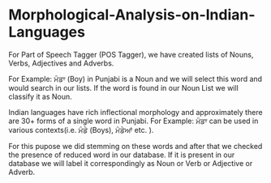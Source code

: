 # Morphological-Analysis-on-Indian-Languages

For Part of Speech Tagger (POS Tagger), we have created lists of Nouns, Verbs, Adjectives and Adverbs. 

For Example: ਮੰਡਾ (Boy) in Punjabi is a Noun and we will select this word and would search in our lists. If the word is found in our Noun List we will classify it as Noun.

Indian languages have rich inflectional morphology and approximately there are 30+ forms of a single word in Punjabi.
For Example: ਮੰਡਾ can be used in various contexts(i.e. ਮੰਡੇ (Boys), ਮੰਡੇਆਂ etc. ). 

For this pupose we did stemming on these words and after that we checked the presence of reduced word in our database. If it is present in our database we will label it correspondingly as Noun or Verb or Adjective or Adverb.

